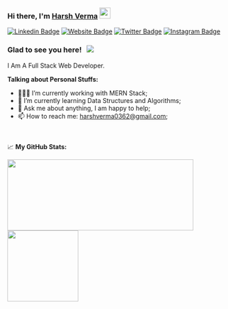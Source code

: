 ### Hi there, I'm <a href="https://harshverma.netlify.app" target="_blank">Harsh Verma</a> <img src="https://media.giphy.com/media/hvRJCLFzcasrR4ia7z/giphy.gif" width="25px">

[![Linkedin Badge](https://img.shields.io/badge/-LinkedIn-0e76a8?style=flat-square&logo=Linkedin&logoColor=white)](https://www.linkedin.com/in/harsh-verma-04102b200/)
[![Website Badge](https://img.shields.io/badge/Website-3b5998?style=flat-square&logo=google-chrome&logoColor=white)](https://harshverma.netlify.app)
[![Twitter Badge](https://img.shields.io/badge/-Twitter-00acee?style=flat-square&logo=Twitter&logoColor=white)](https://twitter.com/jsninja_harsh)
[![Instagram Badge](https://img.shields.io/badge/-Instagram-e4405f?style=flat-square&logo=Instagram&logoColor=white)](https://instagram.com/jsninja_harsh/)

### Glad to see you here! &nbsp; ![](https://visitor-badge.glitch.me/badge?page_id=harshverma036)

I Am A Full Stack Web Developer.
  

**Talking about Personal Stuffs:**

- 👨🏻‍💻 I’m currently working with MERN Stack;
- 🚀 I’m currently learning Data Structures and Algorithms;
- 💬 Ask me about anything, I am happy to help;
- 📫 How to reach me: harshverma0362@gmail.com;

</br>


📈 **My GitHub Stats:**

<p>
  <img height="160em" width="420em" src="https://github-readme-stats.vercel.app/api?username=harshverma036&show_icons=true&count_private=true&theme=radical" />
  <img height="160em" src="https://github-readme-stats.vercel.app/api/top-langs/?username=harshverma036&exclude_repo=KNN-Image-Classification&show_icons=true&hide_border=true&layout=compact&langs_count=8&theme=radical" />
</p>




